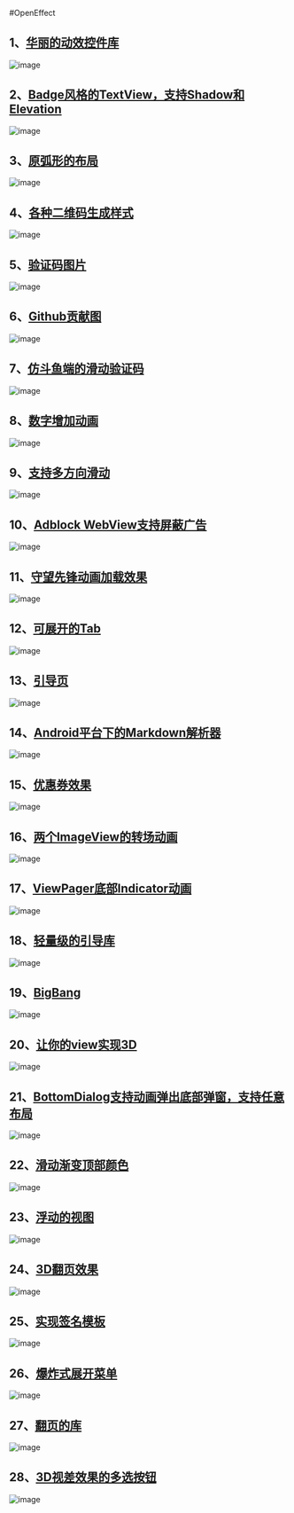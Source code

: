 
#OpenEffect

1、[华丽的动效控件库](https://github.com/codeestX/ENViews)
----------
![image](https://github.com/jaysonn/OpenEffect/blob/master/img1/picture1.gif)


2、[Badge风格的TextView，支持Shadow和Elevation](https://github.com/matrixxun/MaterialBadgeTextView)
----------
![image](https://github.com/jaysonn/OpenEffect/blob/master/img1/picture2.jpg)



3、[原弧形的布局](https://github.com/florent37/ArcLayout)
----------
![image](https://github.com/jaysonn/OpenEffect/blob/master/img1/picture3.jpg)


4、[各种二维码生成样式](https://github.com/vivian8725118/ZXingDemo/)
----------
![image](https://github.com/jaysonn/OpenEffect/blob/master/img1/picture4.jpg)



5、[验证码图片](https://github.com/jineshfrancs/CaptchaImageView)
----------
![image](https://github.com/jaysonn/OpenEffect/blob/master/img1/picture5.gif)



6、[Github贡献图](https://github.com/barryhappy/TContributionsView)
----------
![image](https://github.com/jaysonn/OpenEffect/blob/master/img1/picture6.jpg)



7、[仿斗鱼端的滑动验证码](https://github.com/mcxtzhang/SwipeCaptcha)
----------
![image](https://github.com/jaysonn/OpenEffect/blob/master/img1/picture7.gif)



8、[数字增加动画](https://github.com/Bakumon/NumberAnimTextView)
----------
![image](https://github.com/jaysonn/OpenEffect/blob/master/img1/picture8.gif)



9、[支持多方向滑动](https://github.com/Kelin-Hong/ScrollablePanel)
----------
![image](https://github.com/jaysonn/OpenEffect/blob/master/img1/picture9.gif)



10、[Adblock WebView支持屏蔽广告](https://github.com/AmniX/AdBlockedWebView-Android)
----------
![image](https://github.com/jaysonn/OpenEffect/blob/master/img1/picture10.jpg)



11、[守望先锋动画加载效果](https://github.com/zhangyuChen1991/OverWatchLoading)
----------
![image](https://github.com/jaysonn/OpenEffect/blob/master/img1/picture11.gif)



12、[可展开的Tab](https://github.com/JoaquimLey/faboptions)
----------
![image](https://github.com/jaysonn/OpenEffect/blob/master/img1/picture12.gif)



13、[引导页](https://github.com/codemybrainsout/ahoy-onboarding)
----------
![image](https://github.com/jaysonn/OpenEffect/blob/master/img1/picture13.gif)



14、[Android平台下的Markdown解析器](https://github.com/zzhoujay/Markdown)
----------
![image](https://github.com/jaysonn/OpenEffect/blob/master/img1/picture14.jpg)



15、[优惠券效果](https://github.com/dongjunkun/CouponView)
----------
![image](https://github.com/jaysonn/OpenEffect/blob/master/img1/picture15.jpg)



16、[两个ImageView的转场动画](https://github.com/vikramkakkar/ImageTransition)
----------
![image](https://github.com/jaysonn/OpenEffect/blob/master/img1/picture16.gif)



17、[ViewPager底部Indicator动画](https://github.com/romandanylyk/PageIndicatorView)
----------
![image](https://github.com/jaysonn/OpenEffect/blob/master/img1/picture17.gif)



18、[轻量级的引导库](https://github.com/binIoter/GuideView)
----------
![image](https://github.com/jaysonn/OpenEffect/blob/master/img1/picture18.jpg)



19、[BigBang](https://github.com/baoyongzhang/BigBang)
----------
![image](https://github.com/jaysonn/OpenEffect/blob/master/img1/picture19.gif)



20、[让你的view实现3D](https://github.com/githubwing/ThreeDLayout)
----------
![image](https://github.com/jaysonn/OpenEffect/blob/master/img1/picture20.gif)



21、[BottomDialog支持动画弹出底部弹窗，支持任意布局](https://github.com/shaohui10086/BottomDialog)
----------
![image](https://github.com/jaysonn/OpenEffect/blob/master/img1/picture21.gif)



22、[滑动渐变顶部颜色](https://github.com/ToDou/appbarlayout-spring-behavior)
----------
![image](https://github.com/jaysonn/OpenEffect/blob/master/img1/picture22.gif)



23、[浮动的视图](https://github.com/UFreedom/FloatingView)
----------
![image](https://github.com/jaysonn/OpenEffect/blob/master/img1/picture23.gif)



24、[3D翻页效果](https://github.com/eschao/android-PageFlip)
----------
![image](https://github.com/jaysonn/OpenEffect/blob/master/img1/picture24.jpg)



25、[实现签名模板](https://github.com/ww6015132/SilkySignature)
----------
![image](https://github.com/jaysonn/OpenEffect/blob/master/img1/picture25.jpg)



26、[爆炸式展开菜单](https://github.com/Nightonke/BoomMenu)
----------
![image](https://github.com/jaysonn/OpenEffect/blob/master/img1/picture26.gif)



27、[翻页的库](https://github.com/xenione/tab-digit)
----------
![image](https://github.com/jaysonn/OpenEffect/blob/master/img1/picture27.gif)


28、[3D视差效果的多选按钮](https://github.com/gjiazhe/MultiChoicesCircleButton)
----------
![image](https://github.com/jaysonn/OpenEffect/blob/master/img1/picture28.gif)
